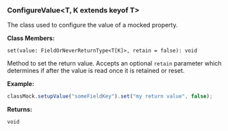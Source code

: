 ### **ConfigureValue\<T, K extends keyof T\>**

The class used to configure the value of a mocked property.

**Class Members:**

`set(value: FieldOrNeverReturnType<T[K]>, retain = false): void`

Method to set the return value. Accepts an optional `retain` parameter which determines if after the value is read once it is retained or reset.

**Example:**

```typescript
classMock.setupValue("someFieldKey").set("my return value", false);
```

**Returns:**

`void`
